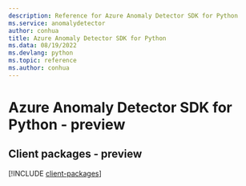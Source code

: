 ```yaml
---
description: Reference for Azure Anomaly Detector SDK for Python
ms.service: anomalydetector
author: conhua
title: Azure Anomaly Detector SDK for Python
ms.data: 08/19/2022
ms.devlang: python
ms.topic: reference
ms.author: conhua
---
```

# Azure Anomaly Detector SDK for Python - preview

## Client packages - preview
[!INCLUDE [client-packages](anomaly-detector-client-index.md)]